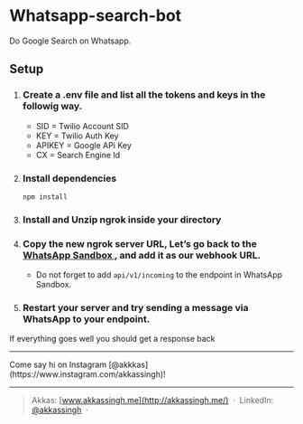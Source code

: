 # Whatsapp-search-bot

Do Google Search on Whatsapp.

## Setup

1. ### Create a .env file and list all the tokens and keys in the followig way.

    * SID = Twilio Account SID
    * KEY = Twilio Auth Key
    * APIKEY = Google APi Key
    * CX = Search Engine Id

2. ### Install dependencies
    ```npm install ```

3. ### Install and Unzip ngrok inside your directory

4. ### Copy the new ngrok server URL, Let’s go back to the [ WhatsApp Sandbox ](https://www.twilio.com/console/sms/whatsapp/sandbox), and add it as our webhook URL.
    - Do not forget to add  `api/v1/incoming` to the endpoint in WhatsApp Sandbox.


5. ### Restart your server and try sending a message via WhatsApp to your endpoint.

If everything goes well you should get a response back




<hr>
Come say hi on Instagram [@akkkas](https://www.instagram.com/akkassingh)! 

----
> Akkas: [www.akkassingh.me](http://akkassingh.me/) &nbsp;&middot;&nbsp;
> LinkedIn: [@akkassingh](https://www.linkedin.com/in/akkas-singh-a606ab90/) &nbsp;&middot;&nbsp;
